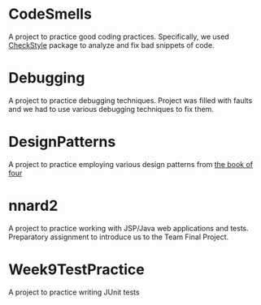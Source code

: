  # CodeSmells
 A project to practice good coding practices.  Specifically, we used [CheckStyle](https://github.com/checkstyle/checkstyle) package to analyze and fix bad snippets of code.
 
 # Debugging
 A project to practice debugging techniques.  Project was filled with faults and we had to use various debugging techniques to fix them.
 
 # DesignPatterns
 A project to practice employing various design patterns from [the book of four](https://www.amazon.com/Design-Patterns-Object-Oriented-Addison-Wesley-Professional-ebook/dp/B000SEIBB8)
 
 # nnard2
 A project to practice working with JSP/Java web applications and tests.  Preparatory assignment to introduce us to the Team Final Project.
 
 # Week9TestPractice
 A project to practice writing JUnit tests
